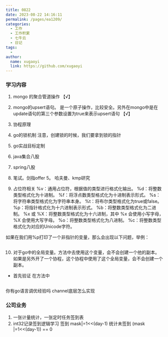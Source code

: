 ```yaml
---
title: 0822
date: 2023-08-22 14:16:11
permalink: /pages/ea1209/
categories:
  - 工作
  - 工作积累
  - 七牛云
  - 日记
tags:
  - 
author: 
  name: xugaoyi
  link: https://github.com/xugaoyi
---
```

### 学习内容

1. mongo 的聚合管道操作 【√】

2. mongo的upsert语句。
是一个原子操作，比较安全。另外在mongo中是在update语句的第三个参数设置为true来表示upsert语句 【√】

3. 协程原理 

4. go的锁机制
注意，创建锁的时候，我们要拿到锁的指针


5. go实战目标定制

6. java集合八股
7. spring八股
8. 笔试。剑指offer 5。  哈夫曼、kmp研究

9. 占位符相关
   %v：通用占位符，根据值的类型进行格式化输出。
   %d：将整数类型格式化为十进制。
   %f：将浮点数类型格式化为十进制表示形式。
   %s：将字符串类型格式化为字符串本身。
   %t：将布尔类型格式化为true或false。
   %p：将指针格式化为十六进制表示形式。
   %b：将整数类型格式化为二进制。
   %x 或 %X：将整数类型格式化为十六进制，其中 %x 会使用小写字母，%X 会使用大写字母。
   %o：将整数类型格式化为八进制。
   %c：将整数类型格式化为对应的Unicode字符。

如果在我们用%p打印了一个非指针的变量，那么会出现以下问题，举例：
```go

```

10. 对于go中的全局变量。方法中去使用这个变量，会不会创建一个他的副本。  如果是另外开了一个协程，这个协程中使用了这个全局变量，会不会创建一个副本。
- 首先验证 在方法中
```go

```


你有go语言调优经验吗
channel底层怎么实现

### 公司业务

1. 一张计量统计，一张定时任务签到表
2. int32记录签到逻辑学习
签到
 mask|=1<<(day-1)
统计未签到
 (mask |=1<<(day-1)) == 0



